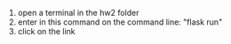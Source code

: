 1. open a terminal in the hw2 folder
2. enter in this command on the command line: "flask run"
3. click on the link
